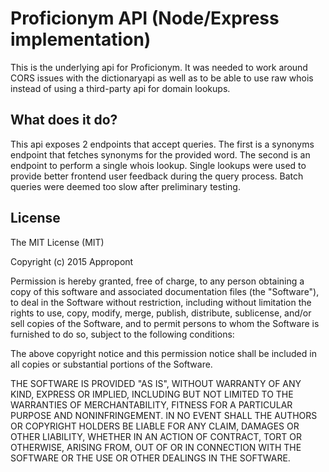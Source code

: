 # Proficionym API (Node/Express implementation)

This is the underlying api for Proficionym. It was needed to work around CORS issues with the dictionaryapi as well as to be able to use raw whois instead of using a third-party api for domain lookups.

## What does it do?

This api exposes 2 endpoints that accept queries. The first is a synonyms endpoint that fetches synonyms for the provided word. The second is an endpoint to perform a single whois lookup. Single lookups were used to provide better frontend user feedback during the query process. Batch queries were deemed too slow after preliminary testing.

## License

The MIT License (MIT)

Copyright (c) 2015 Appropont

Permission is hereby granted, free of charge, to any person obtaining a copy of
this software and associated documentation files (the "Software"), to deal in
the Software without restriction, including without limitation the rights to
use, copy, modify, merge, publish, distribute, sublicense, and/or sell copies of
the Software, and to permit persons to whom the Software is furnished to do so,
subject to the following conditions:

The above copyright notice and this permission notice shall be included in all
copies or substantial portions of the Software.

THE SOFTWARE IS PROVIDED "AS IS", WITHOUT WARRANTY OF ANY KIND, EXPRESS OR
IMPLIED, INCLUDING BUT NOT LIMITED TO THE WARRANTIES OF MERCHANTABILITY, FITNESS
FOR A PARTICULAR PURPOSE AND NONINFRINGEMENT. IN NO EVENT SHALL THE AUTHORS OR
COPYRIGHT HOLDERS BE LIABLE FOR ANY CLAIM, DAMAGES OR OTHER LIABILITY, WHETHER
IN AN ACTION OF CONTRACT, TORT OR OTHERWISE, ARISING FROM, OUT OF OR IN
CONNECTION WITH THE SOFTWARE OR THE USE OR OTHER DEALINGS IN THE SOFTWARE.
